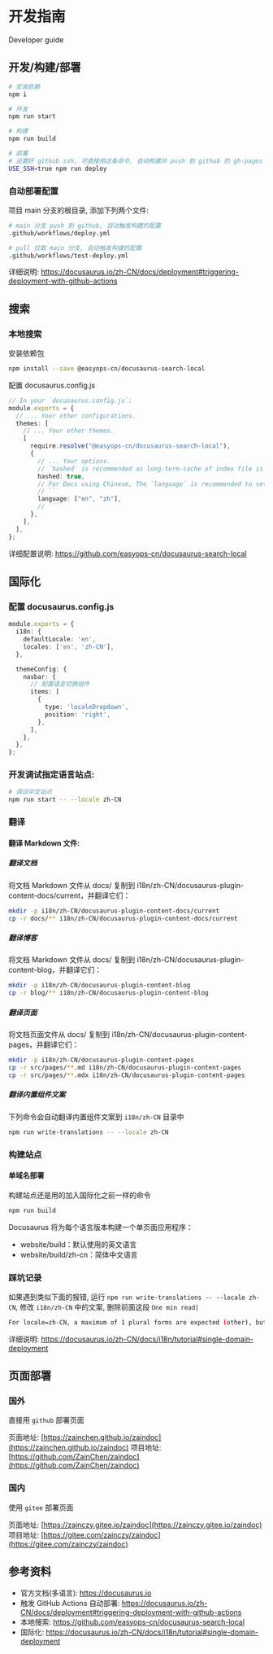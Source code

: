 # 开发指南

Developer guide

## 开发/构建/部署

```bash
# 安装依赖
npm i

# 开发
npm run start

# 构建
npm run build

# 部署
# 设置好 github ssh, 可直接用这条命令, 自动构建并 push 到 github 的 gh-pages 分支中触发页面更新
USE_SSH=true npm run deploy
```

### 自动部署配置

项目 main 分支的根目录, 添加下列两个文件:

```bash
# main 分支 push 到 github, 自动触发构建的配置
.github/workflows/deploy.yml

# pull 拉取 main 分支, 自动触发构建的配置
.github/workflows/test-deploy.yml
```

详细说明: https://docusaurus.io/zh-CN/docs/deployment#triggering-deployment-with-github-actions

## 搜索

### 本地搜索

安装依赖包

```bash
npm install --save @easyops-cn/docusaurus-search-local
```

配置 docusaurus.config.js

```ts
// In your `docusaurus.config.js`:
module.exports = {
  // ... Your other configurations.
  themes: [
    // ... Your other themes.
    [
      require.resolve("@easyops-cn/docusaurus-search-local"),
      {
        // ... Your options.
        // `hashed` is recommended as long-term-cache of index file is possible.
        hashed: true,
        // For Docs using Chinese, The `language` is recommended to set to:
        // ```
        language: ["en", "zh"],
        // ```
      },
    ],
  ],
};
```

详细配置说明: https://github.com/easyops-cn/docusaurus-search-local

## 国际化

### 配置 docusaurus.config.js

```ts
module.exports = {
  i18n: {
    defaultLocale: 'en',
    locales: ['en', 'zh-CN'],
  },

  themeConfig: {
    navbar: {
      // 配置语言切换组件
      items: [
        {
          type: 'localeDropdown',
          position: 'right',
        },
      ],
    },
  },
};
```

### 开发调试指定语言站点:

```bash
# 调试中文站点
npm run start -- --locale zh-CN
```

### 翻译

#### 翻译 Markdown 文件:

##### 翻译文档

将文档 Markdown 文件从 docs/ 复制到 i18n/zh-CN/docusaurus-plugin-content-docs/current，并翻译它们：

```bash
mkdir -p i18n/zh-CN/docusaurus-plugin-content-docs/current
cp -r docs/** i18n/zh-CN/docusaurus-plugin-content-docs/current
```

##### 翻译博客

将文档 Markdown 文件从 docs/ 复制到 i18n/zh-CN/docusaurus-plugin-content-blog，并翻译它们：

```bash
mkdir -p i18n/zh-CN/docusaurus-plugin-content-blog
cp -r blog/** i18n/zh-CN/docusaurus-plugin-content-blog
```

##### 翻译页面

将文档页面文件从 docs/ 复制到 i18n/zh-CN/docusaurus-plugin-content-pages，并翻译它们：

```bash
mkdir -p i18n/zh-CN/docusaurus-plugin-content-pages
cp -r src/pages/**.md i18n/zh-CN/docusaurus-plugin-content-pages
cp -r src/pages/**.mdx i18n/zh-CN/docusaurus-plugin-content-pages
```

##### 翻译内置组件文案

下列命令会自动翻译内置组件文案到 `i18n/zh-CN` 目录中

```bash
npm run write-translations -- --locale zh-CN
```

### 构建站点

#### 单域名部署

构建站点还是用的加入国际化之前一样的命令

```bash
npm run build
```

Docusaurus 将为每个语言版本构建一个单页面应用程序：

- website/build：默认使用的英文语言
- website/build/zh-cn：简体中文语言

### 踩坑记录

如果遇到类似下面的报错, 运行 `npm run write-translations -- --locale zh-CN`, 修改 `i18n/zh-CN` 中的文案, 删除前面这段 `One min read|`

```bash
For locale=zh-CN, a maximum of 1 plural forms are expected (other), but the message contains 2: One min read|1 min read
```

详细说明: https://docusaurus.io/zh-CN/docs/i18n/tutorial#single-domain-deployment

## 页面部署

### 国外

直接用 `github` 部署页面

页面地址: [https://zainchen.github.io/zaindoc](https://zainchen.github.io/zaindoc)
项目地址: [https://github.com/ZainChen/zaindoc](https://github.com/ZainChen/zaindoc)

### 国内

使用 `gitee` 部署页面

页面地址: [https://zainczy.gitee.io/zaindoc](https://zainczy.gitee.io/zaindoc)
项目地址: [https://gitee.com/zainczy/zaindoc](https://gitee.com/zainczy/zaindoc)

## 参考资料

- 官方文档(多语言): https://docusaurus.io
- 触发 GitHub Actions 自动部署: https://docusaurus.io/zh-CN/docs/deployment#triggering-deployment-with-github-actions
- 本地搜索: https://github.com/easyops-cn/docusaurus-search-local
- 国际化: https://docusaurus.io/zh-CN/docs/i18n/tutorial#single-domain-deployment
